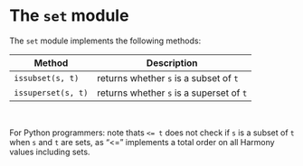 # The `set` module

The `set` module implements the following methods:


| Method | Description |
| ------ | ------- |
| `issubset(s, t)` | returns whether `s` is a subset of `t` |
| `issuperset(s, t)` | returns whether `s` is a superset of `t` |

<br />

For Python programmers: note thats `<= t` does not check if `s` is a subset of `t` when `s` and `t` are sets, as “<=” implements a total order on all Harmony values including sets.